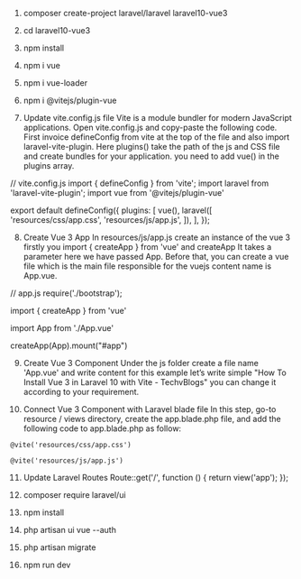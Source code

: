 1. composer create-project laravel/laravel laravel10-vue3
2. cd laravel10-vue3
3. npm install
4. npm i vue
5. npm i vue-loader
6. npm i @vitejs/plugin-vue

7. Update vite.config.js file
Vite is a module bundler for modern JavaScript applications. 
Open vite.config.js and copy-paste the following code. 
First invoice defineConfig from vite at the top of the file 
and also import laravel-vite-plugin. 
Here plugins() take the path of the js and CSS file and create bundles for your application. 
you need to add vue() in the plugins array.

// vite.config.js
import { defineConfig } from 'vite';
import laravel from 'laravel-vite-plugin';
import vue from '@vitejs/plugin-vue'


export default defineConfig({
plugins: [
vue(),
laravel([
'resources/css/app.css',
'resources/js/app.js',
]),
],
});


8. Create Vue 3 App
In resources/js/app.js create an instance of the vue 3 
firstly you import { createApp } from 'vue' and createApp 
It takes a parameter here we have passed App. 
Before that, you can create a vue file which is the main file responsible for the vuejs content 
name is App.vue.

// app.js
require('./bootstrap');

import { createApp } from 'vue'

import App from './App.vue'

createApp(App).mount("#app")


9. Create Vue 3 Component
Under the js folder create a file name 'App.vue' 
and write content for this example let’s write simple 
"How To Install Vue 3 in Laravel 10 with Vite - TechvBlogs" 
you can change it according to your requirement.

<template>
    How To Install Vue 3 in Laravel 10 with Vite - TechvBlogs
</template>

10. Connect Vue 3 Component with Laravel blade file
In this step, go-to resource / views  directory, create the  app.blade.php  file, 
and add the following code to app.blade.php  as follow:

<!DOCTYPE html>
<html>
<head>
	<meta charset="utf-8">
	<meta name="viewport" content="width=device-width, initial-scale=1">
	<title>How To Install Vue 3 in Laravel 10 with Vite</title>

	@vite('resources/css/app.css')
</head>
<body>
	<div id="app">
        <template></template>
    </div>

	@vite('resources/js/app.js')
</body>
</html>

11. Update Laravel Routes
    Route::get('/', function () {
    return view('app');
    });


12. composer require laravel/ui
13. npm install
14. php artisan ui vue --auth
15. php artisan migrate
16. npm run dev
